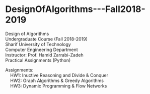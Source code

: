 # DesignOfAlgorithms---Fall2018-2019
Design of Algorithms <br />
Undergraduate Course (Fall 2018-2019) <br />
Sharif University of Technology <br />
Computer Engineering Department <br />
Instructor: Prof. Hamid Zarrabi-Zadeh <br />
Practical Assignments (Python) <br />


Assignments: <br /> 
    HW1: Inuctive Reasoning and Divide & Conquer <br />
    HW2: Graph Algorithms & Greedy Algorithms <br />
    HW3: Dynamic Programming & Flow Networks <br />